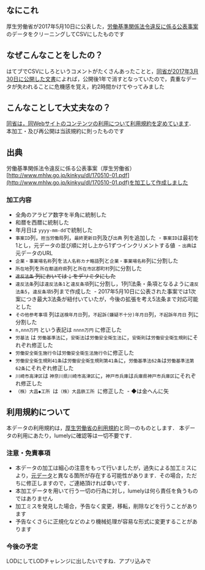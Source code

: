 ## なにこれ
厚生労働省が2017年5月10日に公表した，[労働基準関係法令違反に係る公表事案](http://www.mhlw.go.jp/kinkyu/dl/170510-01.pdf)のデータをクリーニングしてCSVにしたものです

## なぜこんなことをしたの？
はてブでCSVにしろというコメントがたくさんあったことと，[同省が2017年3月30日に公開した文書](http://www.mhlw.go.jp/kinkyu/dl/170510-02.pdf)によれば，公開後1年で消すとなっていたので，貴重なデータが失われることに危機感を覚え，約2時間かけてやってみました

## こんなことして大丈夫なの？
[同省は，同Webサイトのコンテンツの利用について利用規約を定めています](http://www.mhlw.go.jp/chosakuken/)．本加工・及び再公開は当該規約に則ったものです

## 出典
労働基準関係法令違反に係る公表事案（厚生労働省）[http://www.mhlw.go.jp/kinkyu/dl/170510-01.pdf](http://www.mhlw.go.jp/kinkyu/dl/170510-01.pdf)を加工して作成しました

### 加工内容
- 全角のアラビア数字を半角に統制した
- 和暦を西暦に統制した
- 年月日は `` yyyy-mm-dd ``で統制した
- `` 事案ID ``列，`` 担当労働局 ``列，`` 最終更新日 ``列及び`` 出典 `` 列を追加した
  - `` 事案ID ``は最初を1とし，元データの並び順に対し上から1ずつインクリメントする値
  - `` 出典 ``は元データのURL
- `` 企業・事業場名称 ``列を`` 法人名称カナ略語 ``列と`` 企業・事業場名称 ``列に分割した
- `` 所在地 ``列を`` 所在都道府県 ``列と``所在市区郡町村``列に分割した
- ~~`` 違反法条 `` 列においては `` | `` をデリミタにした~~
- `` 違反法条 ``列は`` 違反法条1 ``と`` 違反条項 ``列に分割し，1列1法条・条項となるように`` 違反法条5 ``，`` 違反条項5 ``列まで作成した
  - 2017年5月10日に公表された事案では1次案につき最大3法条が紐付いていたが，今後の拡張を考え5法条まで対応可能とした
- `` その他参考事項 `` 列は`` 送検年月日 ``列，`` 不起訴(嫌疑不十分)年月日 ``列，`` 不起訴年月日 `` 列に分割した
- `` n,nnn万円 `` という表記は `` nnnn万円 `` に修正した
- `` 労基法 `` は `` 労働基準法 ``に，`` 安衛法 ``は`` 労働安全衛生法 ``に，`` 安衛則 ``は`` 労働安全衛生規則 ``にそれぞれ修正した
- `` 労働安全衛生施行令 ``は`` 労働安全衛生法施行令 ``に修正した
- `` 労働安全衛生規則41条 ``は`` 労働安全衛生規則第41条 ``に，`` 労働基準法62条 ``は`` 労働基準法第62条 ``にそれぞれ修正した
- `` 川崎市高津区 ``は `` 神奈川県川崎市高津区 ``に，`` 神戸市兵庫 ``は`` 兵庫県神戸市兵庫区 ``にそれぞれ修正した
- ``（株）大昌◆工所 ``は``（株）大昌鉄工所 ``に修正した
  - ◆は金へんに矢
  
## 利用規約について
本データの利用規約は，[厚生労働省の利用規約](http://www.mhlw.go.jp/chosakuken/)と同一のものとします．
本データの利用にあたり，lumelyに確認等は一切不要です．

### 注意・免責事項
- 本データの加工は細心の注意をもって行いましたが，過失による加工ミスにより，[元データ](http://www.mhlw.go.jp/kinkyu/dl/170510-01.pdf)と異なる箇所が存在する可能性があります．その場合，ただちに修正しますので，ご連絡頂ければ幸いです．
- 本加工データを用いて行う一切の行為に対し，lumelyは何ら責任を負うものではありません
- 加工ミスを発見した場合，予告なく変更，移転，削除などを行うことがあります
- 予告なくさらに正規化などのより機械処理が容易な形式に変更することがあります

### 今後の予定
LODにしてLODチャレンジに出したいですね．アプリ込みで
